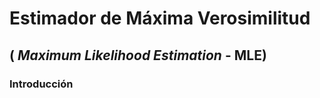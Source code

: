 # Estimador de Máxima Verosimilitud

## ( _Maximum Likelihood Estimation_ - MLE) 

### Introducción

